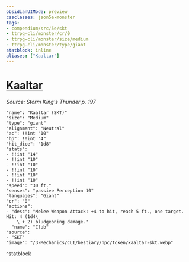 ```yaml
---
obsidianUIMode: preview
cssclasses: json5e-monster
tags:
- compendium/src/5e/skt
- ttrpg-cli/monster/cr/0
- ttrpg-cli/monster/size/medium
- ttrpg-cli/monster/type/giant
statblock: inline
aliases: ["Kaaltar"]
---
```

# [Kaaltar](3-Mechanics\CLI\bestiary\npc/kaaltar-skt.md)
*Source: Storm King's Thunder p. 197*  

```statblock
"name": "Kaaltar (SKT)"
"size": "Medium"
"type": "giant"
"alignment": "Neutral"
"ac": !!int "10"
"hp": !!int "4"
"hit_dice": "1d8"
"stats":
- !!int "14"
- !!int "10"
- !!int "10"
- !!int "10"
- !!int "10"
- !!int "10"
"speed": "30 ft."
"senses": "passive Perception 10"
"languages": "Giant"
"cr": "0"
"actions":
- "desc": "Melee Weapon Attack: +4 to hit, reach 5 ft., one target. Hit: 4 (1d4\
    \ + 2) bludgeoning damage."
  "name": "Club"
"source":
- "SKT"
"image": "/3-Mechanics/CLI/bestiary/npc/token/kaaltar-skt.webp"
```
^statblock